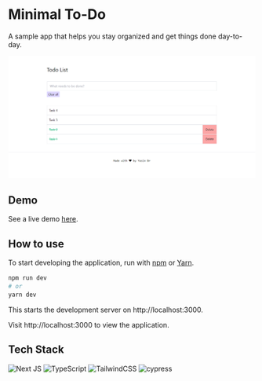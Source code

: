 # Minimal To-Do

A sample app that helps you stay organized and get things done day-to-day.

<p align="center">
  <img alt="screen" src="./assets/images/screen.png"  />
</p>

## Demo

See a live demo [here](https://minimal-todo-nextjs.vercel.app/).

## How to use

To start developing the application, run with [npm](https://docs.npmjs.com/cli/init) or [Yarn](https://yarnpkg.com/lang/en/docs/cli/create/).

```bash
npm run dev
# or
yarn dev
```

This starts the development server on http://localhost:3000.

Visit http://localhost:3000 to view the application.

## Tech Stack
![Next JS](https://img.shields.io/badge/Next-black?style=for-the-badge&logo=next.js&logoColor=white)
![TypeScript](https://img.shields.io/badge/typescript-%23007ACC.svg?style=for-the-badge&logo=typescript&logoColor=white)
![TailwindCSS](https://img.shields.io/badge/tailwindcss-%2338B2AC.svg?style=for-the-badge&logo=tailwind-css&logoColor=white)
![cypress](https://img.shields.io/badge/-cypress-%23E5E5E5?style=for-the-badge&logo=cypress&logoColor=058a5e)
